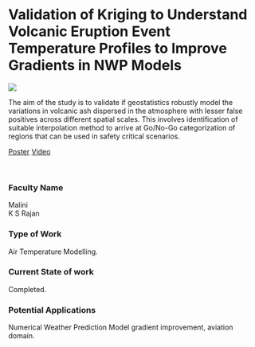 # Validation of Kriging to Understand Volcanic Eruption Event Temperature Profiles to Improve Gradients in NWP Models

![](13.%20Validation%20of%20Kriging%20to%20Understand%20Volcanic%20Eruption%20Event%20Temperature%20Profiles%20to%20Improve%20Gradients%20in%20NWP%20Models.png)

The aim of the study is to validate if geostatistics robustly model the variations in volcanic ash dispersed in the atmosphere with lesser false positives across different spatial scales. This involves identification of suitable interpolation method to arrive at Go/No-Go categorization of regions that can be used in safety critical scenarios.

[Poster](13.%20Validation%20of%20Kriging%20to%20Understand%20Volcanic%20Eruption%20Event%20Temperature%20Profiles%20to%20Improve%20Gradients%20in%20NWP%20Models.pdf)
[Video](https://rndshowcase.iiit.ac.in/tto/TTO_website_data/Videos/260.mp4)

<br>


### Faculty Name

Malini<br>
K S Rajan


### Type of Work

Air Temperature Modelling.


### Current State of work

Completed.


### Potential Applications

Numerical Weather Prediction Model gradient improvement, aviation domain.
